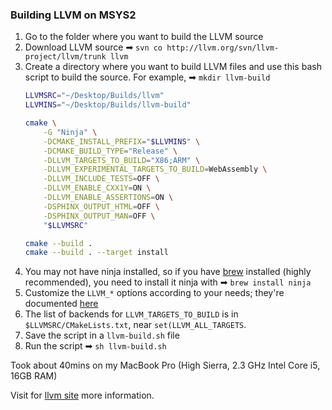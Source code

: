 ### Building LLVM on MSYS2

1. Go to the folder where you want to build the LLVM source
2. Download LLVM source ➡ `svn co http://llvm.org/svn/llvm-project/llvm/trunk llvm`
3. Create a directory where you want to build LLVM files and use this bash script to build the source. For example,  ➡ `mkdir llvm-build`
    ```bash
    LLVMSRC="~/Desktop/Builds/llvm"
    LLVMINS="~/Desktop/Builds/llvm-build"

    cmake \
        -G "Ninja" \
        -DCMAKE_INSTALL_PREFIX="$LLVMINS" \
        -DCMAKE_BUILD_TYPE="Release" \
        -DLLVM_TARGETS_TO_BUILD="X86;ARM" \
        -DLLVM_EXPERIMENTAL_TARGETS_TO_BUILD=WebAssembly \
        -DLLVM_INCLUDE_TESTS=OFF \
        -DLLVM_ENABLE_CXX1Y=ON \
        -DLLVM_ENABLE_ASSERTIONS=ON \
        -DSPHINX_OUTPUT_HTML=OFF \
        -DSPHINX_OUTPUT_MAN=OFF \
        "$LLVMSRC"

    cmake --build .
    cmake --build . --target install
    ```
4. You may not have ninja installed, so if you have [brew](https://brew.sh/) installed (highly recommended), you  need to install it ninja with ➡ `brew install ninja`
5. Customize the `LLVM_*` options according to your needs; they're documented [here](http://llvm.org/docs/CMake.html#llvm-specific-variables)
6. The list of backends for `LLVM_TARGETS_TO_BUILD` is in `$LLVMSRC/CMakeLists.txt`, near `set(LLVM_ALL_TARGETS`.
7. Save the script in a `llvm-build.sh` file
8. Run the script ➡ `sh llvm-build.sh`

Took about 40mins on my MacBook Pro (High Sierra, 2.3 GHz Intel Core i5, 16GB RAM)

Visit for [llvm site](https://llvm.org/docs/GettingStarted.html) more information.
